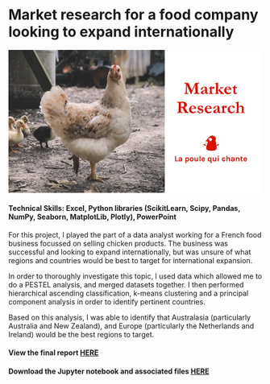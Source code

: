 # Market research for a food company looking to expand internationally

![Market research cover page](../images_english/P9.png)


#### Technical Skills: Excel, Python libraries (ScikitLearn, Scipy, Pandas, NumPy, Seaborn, MatplotLib, Plotly), PowerPoint

For this project, I played the part of a data analyst working for a French food business focussed on selling chicken products. The business was successful and looking to expand internationally, but was unsure of what regions and countries would be best to target for international expansion. 

In order to thoroughly investigate this topic, I used data which allowed me to do a PESTEL analysis, and merged datasets together. I then performed hierarchical ascending classification, k-means clustering and a principal component analysis in order to identify pertinent countries. 

Based on this analysis, I was able to identify that Australasia (particularly Australia and New Zealand), and Europe (particularly the Netherlands and Ireland) would be the best regions to target.

#### View the final report [HERE](https://flossytoo.github.io/portfolio/Project_9/Chicken.pdf)

#### Download the Jupyter notebook and associated files [HERE](https://flossytoo.github.io/portfolio/Project_9/Jupyter.zip)
